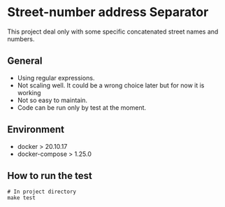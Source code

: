 # Street-number address Separator
This project deal only with some specific concatenated street names and numbers. 

## General
- Using regular expressions.
- Not scaling well. It could be a wrong choice later but for now it is working
- Not so easy to maintain.
- Code can be run only by test at the moment.

## Environment
- docker > 20.10.17
- docker-compose > 1.25.0

## How to run the test
```shell
# In project directory
make test
```
